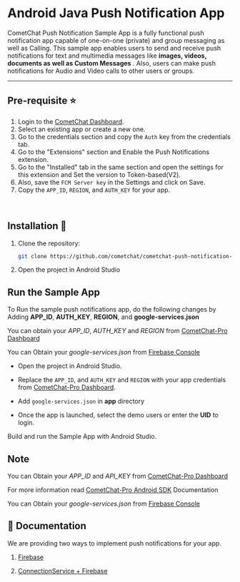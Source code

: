 # Android Java Push Notification App

CometChat Push Notification Sample App is a fully functional push notification app capable of one-on-one (private) and group messaging as well as Calling. This sample app enables users to send and receive push notifications for text and multimedia messages like **images, videos, documents as well as  Custom Messages** . Also, users can make push notifications for Audio and Video calls to other users or groups.

<hr/>

## Pre-requisite :star:
1. Login to the <a href="https://app.cometchat.io/" target="_blank">CometChat Dashboard</a>.
2. Select an existing app or create a new one.
3. Go to the credentials section and copy the `Auth` key from the credentials tab.
4. Go to the "Extensions" section and Enable the Push Notifications extension.
5. Go to the "Installed" tab in the same section and open the settings for this extension and Set the version to Token-based(V2).
6. Also, save the `FCM Server key` in the Settings and click on Save.
7. Copy the `APP_ID`, `REGION`, and `AUTH_KEY` for your app.
</br>

 
## Installation :wrench:

1. Clone the repository:
   ```sh
   git clone https://github.com/cometchat/cometchat-push-notification-app-android.git
    ```
2. Open the project in Android Studio
   

## Run the Sample App

To Run the sample push notifications app, do the following changes by Adding **APP_ID**, **AUTH_KEY**, **REGION**, and **google-services.json**

   You can obtain your  *APP_ID*, *AUTH_KEY* and *REGION* from [CometChat-Pro Dashboard](https://app.cometchat.io/)

   You can Obtain your  *google-services.json* from [Firebase Console](https://console.firebase.google.com/)

   - Open the project in Android Studio.

   - Replace the `APP_ID`, and `AUTH_KEY` and `REGION` with your app credentials from [CometChat-Pro Dashboard](https://app.cometchat.io/).
   
   - Add `google-services.json` in **app** directory

   - Once the app is launched, select the demo users or enter the **UID** to login.


Build and run the Sample App with Android Studio.
       

## Note
  
   You can Obtain your  *APP_ID* and *API_KEY* from [CometChat-Pro Dashboard](https://app.cometchat.com/)

   For more information read [CometChat-Pro Android SDK](https://prodocs.cometchat.com/docs/android-quick-start)
   Documentation

   You can Obtain your  *google-services.json* from [Firebase Console](https://console.firebase.google.com/)


## 📝 Documentation

We are providing two ways to implement push notifications for your app.

 1. [Firebase](https://prodocs.cometchat.com/docs/android-extensions-enhanced-push-notification)

 2. [ConnectionService + Firebase](https://prodocs.cometchat.com/docs/android-push-notification-with-connectionservice) 


